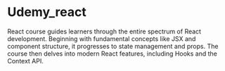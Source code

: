 # Udemy_react
React course guides learners through the entire spectrum of React development. Beginning with fundamental concepts like JSX and component structure, it progresses to state management and props. The course then delves into modern React features, including Hooks and the Context API.
